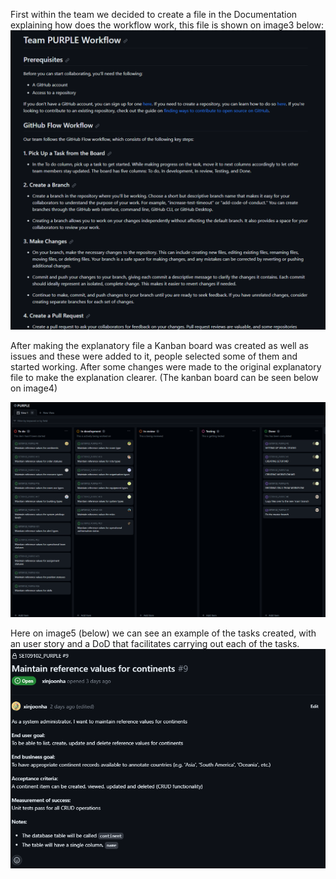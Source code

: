 First within the team we decided to create a file in the Documentation explaining how does the workflow work, this file is shown on image3 below:
![image3](images/Image3.png)

After making the explanatory file a Kanban board was created as well as issues and these were added to it, people selected some of them and started working. After some changes were made to the original explanatory file to make the explanation clearer. (The kanban board can be seen below on image4)

![image4](images/Image4.png)

Here on image5 (below) we can see an example of the tasks created, with an user story and a DoD that facilitates carrying out each of the tasks.\
![image5](images/Image5.png)
